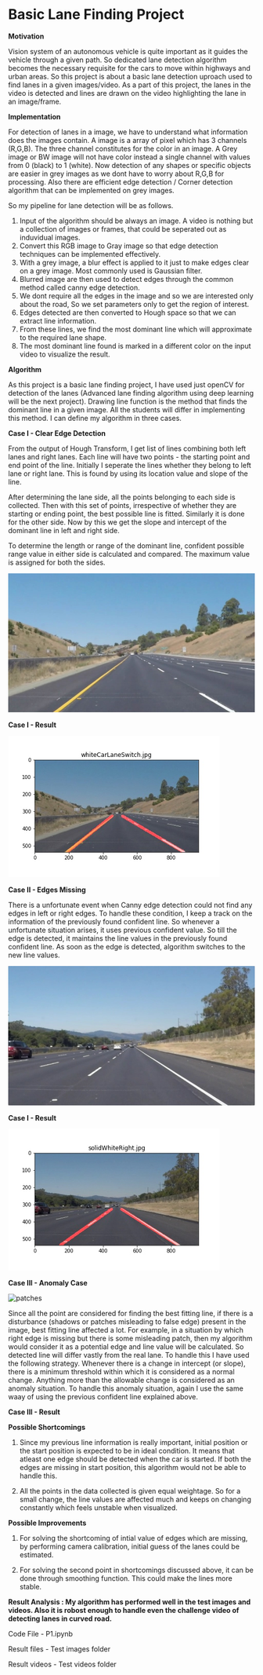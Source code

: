 # Basic Lane Finding Project 

**Motivation**

Vision system of an autonomous vehicle is quite important as it guides the vehicle through a given path. So dedicated lane detection algorithm becomes the necessary requisite for the cars to move within highways and urban areas. So this project is about a basic lane detection uproach used to find lanes in a given images/video. As a part of this project, the lanes in the video is detected and lines are drawn on the video highlighting the lane in an image/frame.


**Implementation**

For detection of lanes in a image, we have to understand what information does the images contain. A image is a array of pixel which has 3 channels (R,G,B). The three channel constitutes for the color in an image. A Grey image or BW image will not have color instead a single channel with values from 0 (black) to 1 (white). Now detection of any shapes or specific objects are easier in grey images as we dont have to worry about R,G,B for processing. Also there are efficient edge detection / Corner detection algorithm that can be implemented on grey images. 

So my pipeline for lane detection will be as follows.

1. Input of the algorithm should be always an image. A video is nothing but a collection of images or frames, that could be seperated out as induvidual images.
2. Convert this RGB image to Gray image so that edge detection techniques can be implemented effectively.
3. With a grey image, a blur effect is applied to it just to make edges clear on a grey image. Most commonly used is Gaussian filter.
4. Blurred image are then used to detect edges through the common method called canny edge detection.
5. We dont require all the edges in the image and so we are interested only about the road, So we set parameters only to get the region of interest.
6. Edges detected are then converted to Hough space so that we can extract line information.
7. From these lines, we find the most dominant line which will approximate to the required lane shape.
8. The most dominant line found is marked in a different color on the input video to visualize the result.

**Algorithm**

As this project is a basic lane finding project, I have used just openCV for detection of the lanes (Advanced lane finding algorithm using deep learning will be the next project). Drawing line function is the method that finds the dominant line in a given image. All the students will differ in implementing this method. I can define my algorithm in three cases.

**Case I - Clear Edge Detection**


From the output of Hough Transform, I get list of lines combining both left lanes and right lanes. Each line will have two points - the starting point and end point of the line. Initially I seperate the lines whether they belong to left lane or right lane. This is found by using its location value and slope of the line.

After determining the lane side, all the points belonging to each side is collected. Then with this set of points, irrespective of whether they are starting or ending point, the best possible line is fitted. Similarly it is done for the other side. Now by this we get the slope and intercept of the dominant line in left and right side. 

To determine the length or range of the dominant line, confident possible range value in either side is calculated and compared. The maximum value is assigned for both the sides.


![ClearEdgeDetection](test_images/whiteCarLaneSwitch.jpg)

**Case I - Result**

![ClearEdgeDetection](test_images/Detected_whiteCarLaneSwitch.jpg)

**Case II - Edges Missing**

There is a unfortunate event when Canny edge detection could not find any edges in left or right edges. To handle these condition, I keep a track on the information of the previously found confident line. So whenever a unfortunate situation arises, it uses previous confident value. So till the edge is detected, it maintains the line values in the previously found confident line. As soon as the edge is detected, algorithm switches to the new line values.

![EdgeMissing](test_images/solidWhiteRight.jpg)

**Case I - Result**

![EdgeMissing](test_images/Detected_solidWhiteRight.jpg)

**Case III - Anomaly Case**

![patches](https://user-images.githubusercontent.com/37708330/45771696-16242400-bc46-11e8-9ff1-fecbd877e4b5.png)

Since all the point are considered for finding the best fitting line, if there is a disturbance (shadows or patches misleading to false edge) present in the image, best fitting line affected a lot. For example, in a situation by which right edge is missing but there is some misleading patch, then my algorithm would consider it as a potential edge and line value will be calculated. So detected line will differ vastly from the real lane. To handle this I have used the following strategy. Whenever there is a change in intercept (or slope), there is a minimum threshold within which it is considered as a normal change. Anything more than the allowable change is considered as an anomaly situation. To handle this anomaly situation, again I use the same waay of using the previous confident line explained above.

**Case III - Result**

**Possible Shortcomings**

1. Since my previous line information is really important, initial position or the start position is expected to be in ideal condition. It means that atleast one edge should be detected when the car is started. If both the edges are missing in start position, this algorithm would not be able to handle this.

2. All the points in the data collected is given equal weightage. So for a small change, the line values are affected much and keeps on changing constantly which feels unstable when visualized. 

**Possible Improvements**
1. For solving the shortcoming of intial value of edges which are missing, by performing camera calibration, initial guess of the lanes could be estimated.

2. For solving the second point in shortcomings discussed above, it can be done through smoothing function. This could make the lines more stable.


**Result Analysis : My algorithm has performed well in the test images and videos. Also it is robost enough to handle even the challenge video of detecting lanes in curved road.**

Code File - P1.ipynb

Result files - Test images folder

Result videos - Test videos folder
